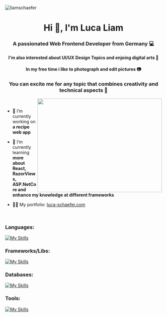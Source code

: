
<p align="left"> <img src="https://komarev.com/ghpvc/?username=liamschaefer&label=Profile%20views&color=0e75b6&style=flat" alt="liamschaefer" /> </p>
<div>
<h1 align="center">Hi 👋, I'm Luca Liam</h1>
<h3 align="center">A passionated Web Frontend Developer from Germany 💻</h3>
<h4 align="center">I'm also interested about UI/UX Design Topics and enjoing digital arts 🎨 <br></h4> 
<h4 align="center">In my free time i like to photograph and edit pictures 📷<br></h4> 
<h3 align="center"> You can excite me for any topic that combines creativity and technical aspects 🤩</h3>
</div>


<img src="https://static.vecteezy.com/system/resources/previews/019/153/003/original/3d-minimal-programming-icon-coding-screen-web-development-concept-laptop-with-a-coding-screen-and-a-coding-icon-3d-illustration-png.png" width="400" height="300" align="right"/>

<br>

- 🔭 I’m currently working on **a recipe web app**

- 🌱 I’m currently learning **more about React, RazorViews, ASP.NetCore and enhance my knowledge at different frameworks**

- 👨‍💻 My portfolio: [luca-schaefer.com](https://luca-schaefer.com)

<br>

<h3 align="left">Languages:</h3>

[![My Skills](https://skillicons.dev/icons?i=js,ts,css,html,jquery,java,cs,dotnet&perline=10)](https://skillicons.dev)

<h3 align="left">Frameworks/Libs:</h3>

[![My Skills](https://skillicons.dev/icons?i=react,materialui,tailwind,bootstrap,spring,hibernate&perline=10)](https://skillicons.dev)

<h3 align="left">Databases:</h3>

[![My Skills](https://skillicons.dev/icons?i=mysql,mongodb)](https://skillicons.dev)

<h3 align="left">Tools:</h3>

[![My Skills](https://skillicons.dev/icons?i=git,gitlab,azure,idea,ps,rider,visualstudio,vscode&perline=10)](https://skillicons.dev)













